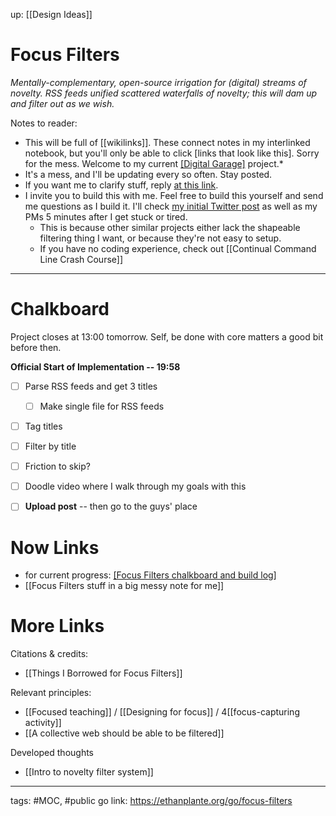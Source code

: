 up: [[Design Ideas]]
# Focus Filters
*Mentally-complementary, open-source irrigation for (digital) streams of novelty. RSS feeds unified scattered waterfalls of novelty; this will dam up and filter out as we wish.*

Notes to reader: 
- This will be full of [[wikilinks]]. These connect notes in my interlinked notebook, but you'll only be able to click [links that look like this]. Sorry for the mess. Welcome to my current [[Digital Garage]](https://ethanplante.org/go/digital-garage) project.*
- It's a mess, and I'll be updating every so often. Stay posted.
- If you want me to clarify stuff, reply [at this link](https://twitter.com/plantey_tools/status/1336483426048860162?s=20).
- I invite you to build this with me. Feel free to build this yourself and send me questions as I build it. I'll check [my initial Twitter post](https://twitter.com/plantey_tools/status/1336483426048860162?s=20) as well as my PMs 5 minutes after I get stuck or tired.
	- This is because other similar projects either lack the shapeable filtering thing I want, or because they're not easy to setup.
	- If you have no coding experience, check out [[Continual Command Line Crash Course]]

---

# Chalkboard
Project closes at 13:00 tomorrow. Self, be done with core matters a good bit before then.

**Official Start of Implementation -- 19:58**
- [ ] Parse RSS feeds and get 3 titles
	- [ ] Make single file for RSS feeds
- [ ] Tag titles 
- [ ] Filter by title
- [ ] Friction to skip?
- [ ] Doodle video where I walk through my goals with this
- [ ] **Upload post** -- then go to the guys' place


# Now Links
- for current progress: [[Focus Filters chalkboard and build log]](https://ethanplante.org/go/ff-chalkboard-build-log)
- [[Focus Filters stuff in a big messy note for me]]




# More Links
Citations & credits:
- [[Things I Borrowed for Focus Filters]]

Relevant principles:
- [[Focused teaching]] / [[Designing for focus]] / 4[[focus-capturing activity]]
- [[A collective web should be able to be filtered]]

Developed thoughts
- [[Intro to novelty filter system]]


--- 
tags: #MOC, #public 
go link: https://ethanplante.org/go/focus-filters
